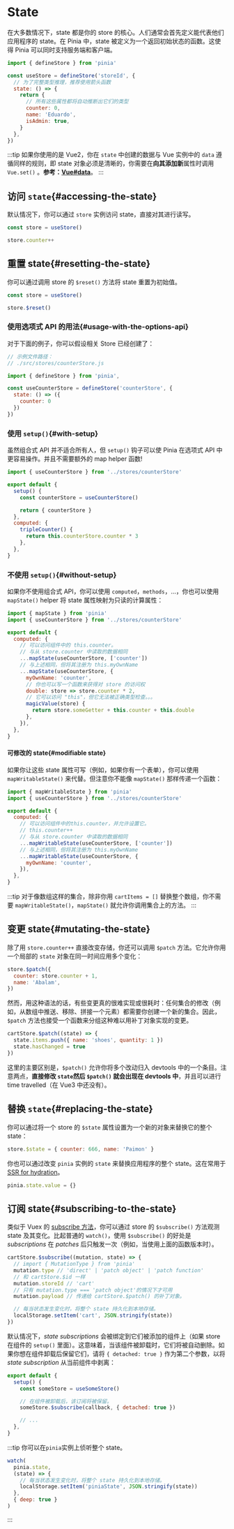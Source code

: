 # State

<VueSchoolLink
  href="https://vueschool.io/lessons/access-state-from-a-pinia-store"
  title="Learn all about state in Pinia"
/>

在大多数情况下，state 都是你的 store 的核心。人们通常会首先定义能代表他们应用程序的 state。在 Pinia 中，state 被定义为一个返回初始状态的函数。这使得 Pinia 可以同时支持服务端和客户端。

```js
import { defineStore } from 'pinia'

const useStore = defineStore('storeId', {
  // 为了完整类型推理，推荐使用箭头函数
  state: () => {
    return {
      // 所有这些属性都将自动推断出它们的类型
      counter: 0,
      name: 'Eduardo',
      isAdmin: true,
    }
  },
})
```

:::tip
如果你使用的是 Vue2，你在 `state` 中创建的数据与 Vue 实例中的  `data` 遵循同样的规则，即 state 对象必须是清晰的，你需要在**向其添加新**属性时调用 `Vue.set()` 。**参考：[Vue#data](https://vuejs.org/v2/api/#data)**。
:::

## 访问 `state`{#accessing-the-state}

默认情况下，你可以通过 `store` 实例访问 state，直接对其进行读写。

```js
const store = useStore()

store.counter++
```

## 重置 state{#resetting-the-state}

你可以通过调用 store 的 `$reset()` 方法将 state 重置为初始值。

```js
const store = useStore()

store.$reset()
```

### 使用选项式 API 的用法{#usage-with-the-options-api}

<VueSchoolLink
  href="https://vueschool.io/lessons/access-pinia-state-in-the-options-api"
  title="Access Pinia State via the Options API"
/>

对于下面的例子，你可以假设相关 Store 已经创建了：

```js
// 示例文件路径：
// ./src/stores/counterStore.js

import { defineStore } from 'pinia',

const useCounterStore = defineStore('counterStore', {
  state: () => ({
    counter: 0
  })
})
```

### 使用 `setup()`{#with-setup}

虽然组合式 API 并不适合所有人，但 `setup()` 钩子可以使 Pinia 在选项式 API 中更容易操作。并且不需要额外的 map helper 函数!

```js
import { useCounterStore } from '../stores/counterStore'

export default {
  setup() {
    const counterStore = useCounterStore()

    return { counterStore }
  },
  computed: {
    tripleCounter() {
      return this.counterStore.counter * 3
    },
  },
}
```

### 不使用 `setup()`{#without-setup}

如果你不使用组合式 API，你可以使用 `computed`，`methods`，...，你也可以使用`mapState()` helper 将 state 属性映射为只读的计算属性：

```js
import { mapState } from 'pinia'
import { useCounterStore } from '../stores/counterStore'

export default {
  computed: {
    // 可以访问组件中的 this.counter。
    // 与从 store.counter 中读取的数据相同
    ...mapState(useCounterStore, ['counter'])
    // 与上述相同，但将其注册为 this.myOwnName
    ...mapState(useCounterStore, {
      myOwnName: 'counter',
      // 你也可以写一个函数来获得对 store 的访问权
      double: store => store.counter * 2,
      // 它可以访问 "this"，但它无法被正确类型检查。。。
      magicValue(store) {
        return store.someGetter + this.counter + this.double
      },
    }),
  },
}
```

#### 可修改的 state{#modifiable state}

如果你让这些 state 属性可写（例如，如果你有一个表单），你可以使用 `mapWritableState()` 来代替。但注意你不能像 `mapState()` 那样传递一个函数：

```js
import { mapWritableState } from 'pinia'
import { useCounterStore } from '../stores/counterStore'

export default {
  computed: {
    // 可以访问组件中的this.counter，并允许设置它。
    // this.counter++
    // 与从 store.counter 中读取的数据相同
    ...mapWritableState(useCounterStore, ['counter'])
    // 与上述相同，但将其注册为 this.myOwnName
    ...mapWritableState(useCounterStore, {
      myOwnName: 'counter',
    }),
  },
}
```

:::tip
对于像数组这样的集合，除非你用 `cartItems = []` 替换整个数组，你不需要 `mapWritableState()`，`mapState()` 就允许你调用集合上的方法。
:::

## 变更 state{#mutating-the-state}

<!-- TODO: disable this with `strictMode` -->

除了用 `store.counter++` 直接改变存储，你还可以调用 `$patch` 方法。它允许你用一个局部的 `state` 对象在同一时间应用多个变化：

```js
store.$patch({
  counter: store.counter + 1,
  name: 'Abalam',
})
```

然而，用这种语法的话，有些变更真的很难实现或很耗时：任何集合的修改（例如，从数组中推送、移除、拼接一个元素）都需要你创建一个新的集合。因此，`$patch` 方法也接受一个函数来分组这种难以用补丁对象实现的变更。

```js
cartStore.$patch((state) => {
  state.items.push({ name: 'shoes', quantity: 1 })
  state.hasChanged = true
})
```

<!-- TODO: disable this with `strictMode`, `{ noDirectPatch: true }` -->

这里的主要区别是，`$patch()` 允许你将多个改动归入 devtools 中的一个条目。注意两点，**直接修改 `state`然后 `$patch()` 就会出现在 devtools 中**，并且可以进行 time travelled（在 Vue3 中还没有）。

## 替换 `state`{#replacing-the-state}

你可以通过将一个 store 的 `$state` 属性设置为一个新的对象来替换它的整个 state：

```js
store.$state = { counter: 666, name: 'Paimon' }
```

你也可以通过改变 `pinia` 实例的 `state` 来替换应用程序的整个 state。这在常用于[SSR for hydration](./ssr/#state-hydration)。

```js
pinia.state.value = {}
```

## 订阅 state{#subscribing-to-the-state}

类似于 Vuex 的 [subscribe 方法](https://vuex.vuejs.org/api/#subscribe)，你可以通过 store 的 `$subscribe()` 方法观测 state 及其变化。比起普通的 `watch()`，使用 `$subscribe()` 的好处是 _subscriptions_ 在 _patches_ 后只触发一次（例如，当使用上面的函数版本时）。

```js
cartStore.$subscribe((mutation, state) => {
  // import { MutationType } from 'pinia'
  mutation.type // 'direct' | 'patch object' | 'patch function'
  // 和 cartStore.$id 一样
  mutation.storeId // 'cart'
  // 只有 mutation.type === 'patch object'的情况下才可用
  mutation.payload // 传递给 cartStore.$patch() 的补丁对象。

  // 每当状态发生变化时，将整个 state 持久化到本地存储。
  localStorage.setItem('cart', JSON.stringify(state))
})
```

默认情况下，_state subscriptions_ 会被绑定到它们被添加的组件上（如果 store 在组件的 `setup()` 里面）。这意味着，当该组件被卸载时，它们将被自动删除。如果你想在组件卸载后保留它们，请将 `{ detached: true }` 作为第二个参数，以将 _state subscription_ 从当前组件中剥离：

```js
export default {
  setup() {
    const someStore = useSomeStore()

    // 在组件被卸载后，该订阅将被保留。
    someStore.$subscribe(callback, { detached: true })

    // ...
  },
}
```

:::tip
你可以在`pinia`实例上侦听整个 state。

```js
watch(
  pinia.state,
  (state) => {
    // 每当状态发生变化时，将整个 state 持久化到本地存储。
    localStorage.setItem('piniaState', JSON.stringify(state))
  },
  { deep: true }
)
```

:::
